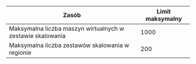 | Zasób | Limit maksymalny |
| --- | --- |
| Maksymalna liczba maszyn wirtualnych w zestawie skalowania |1000 |
| Maksymalna liczba zestawów skalowania w regionie |200 |



<!--HONumber=Feb17_HO3-->


